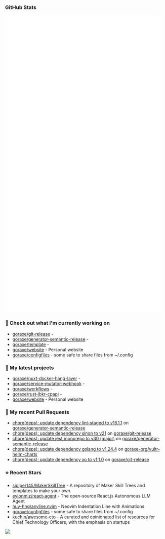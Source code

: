 
### GitHub Stats

<p align="left"><img src="https://raw.githubusercontent.com/goraxe/goraxe/main/github-metrics.svg" /></p>

### 👷 Check out what I'm currently working on

- [goraxe/git-release](https://github.com/goraxe/git-release) - 
- [goraxe/generator-semantic-release](https://github.com/goraxe/generator-semantic-release) - 
- [goraxe/template](https://github.com/goraxe/template) - 
- [goraxe/website](https://github.com/goraxe/website) - Personal website
- [goraxe/configfiles](https://github.com/goraxe/configfiles) - some safe to share files from ~/.config 
### 🌱 My latest projects

- [goraxe/nuxt-docker-hang-layer](https://github.com/goraxe/nuxt-docker-hang-layer) - 
- [goraxe/service-mutator-webhook](https://github.com/goraxe/service-mutator-webhook) - 
- [goraxe/workflows](https://github.com/goraxe/workflows) - 
- [goraxe/rust-ibkr-cpapi](https://github.com/goraxe/rust-ibkr-cpapi) - 
- [goraxe/website](https://github.com/goraxe/website) - Personal website
### 🔨 My recent Pull Requests

- [chore(deps): update dependency lint-staged to v16.1.1](https://github.com/goraxe/generator-semantic-release/pull/223) on [goraxe/generator-semantic-release](https://github.com/goraxe/generator-semantic-release)
- [chore(deps): update dependency sinon to v21](https://github.com/goraxe/git-release/pull/139) on [goraxe/git-release](https://github.com/goraxe/git-release)
- [chore(deps): update jest monorepo to v30 (major)](https://github.com/goraxe/generator-semantic-release/pull/222) on [goraxe/generator-semantic-release](https://github.com/goraxe/generator-semantic-release)
- [chore(deps): update dependency golang to v1.24.4](https://github.com/goraxe-org/vultr-helm-charts/pull/66) on [goraxe-org/vultr-helm-charts](https://github.com/goraxe-org/vultr-helm-charts)
- [chore(deps): update dependency xo to v1.1.0](https://github.com/goraxe/git-release/pull/138) on [goraxe/git-release](https://github.com/goraxe/git-release)
### ⭐ Recent Stars

- [sjpiper145/MakerSkillTree](https://github.com/sjpiper145/MakerSkillTree) - A repository of Maker Skill Trees and templates to make your own.  
- [eylonmiz/react-agent](https://github.com/eylonmiz/react-agent) - The open-source React.js Autonomous LLM Agent
- [huy-hng/anyline.nvim](https://github.com/huy-hng/anyline.nvim) - Neovim Indentation Line with Animations
- [goraxe/configfiles](https://github.com/goraxe/configfiles) - some safe to share files from ~/.config 
- [kuchin/awesome-cto](https://github.com/kuchin/awesome-cto) - A curated and opinionated list of resources for Chief Technology Officers, with the emphasis on startups

![](https://komarev.com/ghpvc/?username=goraxe)
